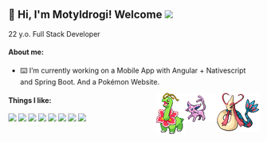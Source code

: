 <h2>👋 Hi, I'm Motyldrogi! Welcome <img height="25px" src="https://cdn.betterttv.net/emote/5e17a96ab9741121048068e1/3x"></h2>

22 y.o. Full Stack Developer

<h4> About me: </h4>

- ⌨️ I’m currently working on a Mobile App with Angular + Nativescript and Spring Boot. And a Pokémon Website.

<div width="50%">
  <img align="right" src="https://raw.githubusercontent.com/PokeAPI/sprites/master/sprites/pokemon/versions/generation-v/black-white/animated/350.gif">
  <img align="right" src="https://raw.githubusercontent.com/PokeAPI/sprites/master/sprites/pokemon/versions/generation-v/black-white/animated/196.gif">
  <img align="right" src="https://raw.githubusercontent.com/PokeAPI/sprites/master/sprites/pokemon/versions/generation-v/black-white/animated/154.gif">
</div>

<h4> Things I like: </h4>

<img src="https://img.shields.io/badge/JavaScript-323330?style=for-the-badge&logo=javascript&logoColor=F7DF1E" /> <img src="https://img.shields.io/badge/TypeScript-007ACC?style=for-the-badge&logo=typescript&logoColor=white" /> <img src="https://img.shields.io/badge/Java-ED8B00?style=for-the-badge&logo=java&logoColor=white" /> <img src="https://img.shields.io/badge/C%23-239120?style=for-the-badge&logo=c-sharp&logoColor=white" /> <img src="https://img.shields.io/badge/Angular-DD0031?style=for-the-badge&logo=angular&logoColor=white" /> <img src="https://img.shields.io/badge/Spring-6DB33F?style=for-the-badge&logo=spring&logoColor=white" /> <img src="https://img.shields.io/badge/MongoDB-4EA94B?style=for-the-badge&logo=mongodb&logoColor=white" /> <img src="https://img.shields.io/badge/Unity-100000?style=for-the-badge&logo=unity&logoColor=white" />

